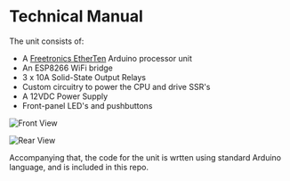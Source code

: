 # Technical Manual

The unit consists of:
* A [Freetronics EtherTen](https://www.freetronics.com.au/products/etherten) Arduino processor unit
* An ESP8266 WiFi bridge
* 3 x 10A Solid-State Output Relays
* Custom circuitry to power the CPU and drive SSR's
* A 12VDC Power Supply
* Front-panel LED's and pushbuttons

![Front View](/assets/images/front.png)

![Rear View](/assets/images/rear.png)

Accompanying that, the code for the unit is wrtten using standard Arduino language, and is included in this repo.
